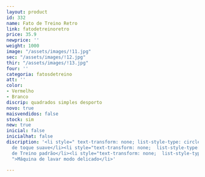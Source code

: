 ```yaml
---
layout: product
id: 332
name: Fato de Treino Retro
link: fatodetreinoretro
price: 35.9
newprice: ''
weight: 1000
image: "/assets/images/!11.jpg"
sec: "/assets/images/!12.jpg"
thir: "/assets/images/!13.jpg"
four: ''
categoria: fatosdetreino
att: ''
color:
- Vermelho
- Branco
discrip: quadrados simples desporto
novo: true
maisvendidos: false
stock: sim
new: true
inicial: false
inicialhat: false
discription: '<li style=" text-transform: none; list-style-type: circle; ">Tecido
  de toque suave</li><li style="text-transform: none;  list-style-type: circle; ">Fato
  de Treino padrão</li><li style="text-transform: none;  list-style-type: circle;
  ">Máquina de lavar modo delicado</li>'

---
```

